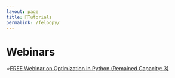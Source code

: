 ```yaml
---
layout: page
title: 🛒Tutorials
permalink: /feloopy/
---
```


# Webinars

⭐[FREE Webinar on Optimization in Python (Remained Capacity: 3)][wb1]

[wb1]: https://forms.gle/ydpvFj64JagdHAyq6
